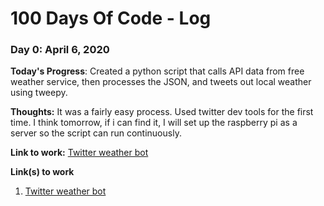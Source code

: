 # 100 Days Of Code - Log

### Day 0: April 6, 2020

**Today's Progress**: Created a python script that calls API data from free weather service, then processes the JSON, and tweets out local weather using tweepy. 

**Thoughts:** It was a fairly easy process. Used twitter dev tools for the first time. I think tomorrow, if i can find it, I will set up the raspberry pi as a server so the script can run continuously.

**Link to work:** [Twitter weather bot](https://twiiter.com/itsweatherbot)

<!-- ### Day 1: June 27, Monday

**Today's Progress**: I've gone through many exercises on FreeCodeCamp.

**Thoughts** I've recently started coding, and it's a great feeling when I finally solve an algorithm challenge after a lot of attempts and hours spent. -->

**Link(s) to work**
1. [Twitter weather bot](https://twiiter.com/itsweatherbot)
<!-- 2. [Title Case a Sentence](https://www.freecodecamp.com/challenges/title-case-a-sentence) -->
